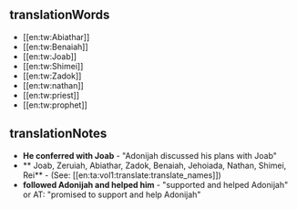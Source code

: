 ## translationWords

* [[en:tw:Abiathar]]
* [[en:tw:Benaiah]]
* [[en:tw:Joab]]
* [[en:tw:Shimei]]
* [[en:tw:Zadok]]
* [[en:tw:nathan]]
* [[en:tw:priest]]
* [[en:tw:prophet]]

## translationNotes

* **He conferred with Joab** - "Adonijah discussed his plans with Joab"
* ** Joab, Zeruiah, Abiathar, Zadok, Benaiah, Jehoiada, Nathan, Shimei, Rei** - (See: [[en:ta:vol1:translate:translate_names]])
* **followed Adonijah and helped him** - "supported and helped Adonijah" or AT: "promised to support and help Adonijah"

